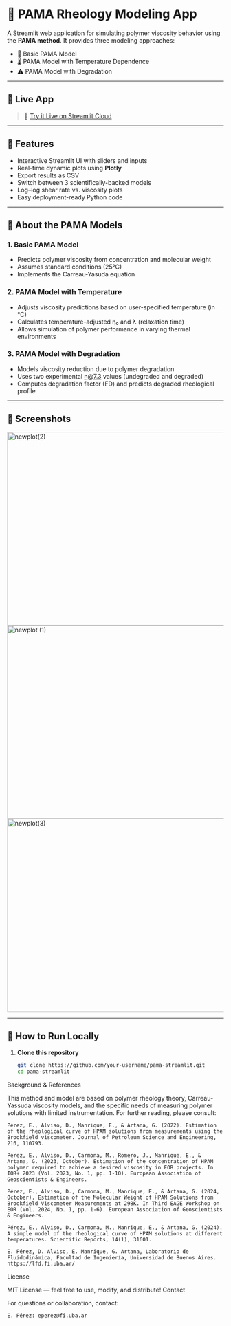 # 🧪 PAMA Rheology Modeling App

A Streamlit web application for simulating polymer viscosity behavior using the **PAMA method**. It provides three modeling approaches:
- 📘 Basic PAMA Model
- 🌡️ PAMA Model with Temperature Dependence
- ⚠️ PAMA Model with Degradation

---

## 🔗 Live App

> 🚀 [Try it Live on Streamlit Cloud](http://localhost:8501/)  

---

## 📌 Features

- Interactive Streamlit UI with sliders and inputs
- Real-time dynamic plots using **Plotly**
- Export results as CSV
- Switch between 3 scientifically-backed models
- Log–log shear rate vs. viscosity plots
- Easy deployment-ready Python code

---

## 🧠 About the PAMA Models

### 1. Basic PAMA Model
- Predicts polymer viscosity from concentration and molecular weight
- Assumes standard conditions (25°C)
- Implements the Carreau-Yasuda equation

### 2. PAMA Model with Temperature
- Adjusts viscosity predictions based on user-specified temperature (in °C)
- Calculates temperature-adjusted η₀ and λ (relaxation time)
- Allows simulation of polymer performance in varying thermal environments

### 3. PAMA Model with Degradation
- Models viscosity reduction due to polymer degradation
- Uses two experimental η@7.3 values (undegraded and degraded)
- Computes degradation factor (FD) and predicts degraded rheological profile

---

## 📸 Screenshots

<img width="704" height="450" alt="newplot(2)" src="https://github.com/user-attachments/assets/63a742cb-bdee-4aa6-a3f2-7780f1c7b1c4" />
<img width="704" height="450" alt="newplot (1)" src="https://github.com/user-attachments/assets/e43afe87-4b9e-4a4b-ab33-4b6f8bea5e4f" />
<img width="704" height="450" alt="newplot(3)" src="https://github.com/user-attachments/assets/9ef2212d-e77f-422a-9e7a-900c0c839562" />



---

## 🔧 How to Run Locally

1. **Clone this repository**
   ```bash
   git clone https://github.com/your-username/pama-streamlit.git
   cd pama-streamlit


Background & References

This method and model are based on polymer rheology theory, Carreau-Yassuda viscosity models, and the specific needs of measuring polymer solutions with limited instrumentation. For further reading, please consult:

    Pérez, E., Alviso, D., Manrique, E., & Artana, G. (2022). Estimation of the rheological curve of HPAM solutions from measurements using the Brookfield viscometer. Journal of Petroleum Science and Engineering, 216, 110793.
    
    Pérez, E., Alviso, D., Carmona, M., Romero, J., Manrique, E., & Artana, G. (2023, October). Estimation of the concentration of HPAM polymer required to achieve a desired viscosity in EOR projects. In IOR+ 2023 (Vol. 2023, No. 1, pp. 1-10). European Association of Geoscientists & Engineers.

    Pérez, E., Alviso, D., Carmona, M., Manrique, E., & Artana, G. (2024, October). Estimation of the Molecular Weight of HPAM Solutions from Brookfield Viscometer Measurements at 298K. In Third EAGE Workshop on EOR (Vol. 2024, No. 1, pp. 1-6). European Association of Geoscientists & Engineers.

    Pérez, E., Alviso, D., Carmona, M., Manrique, E., & Artana, G. (2024). A simple model of the rheological curve of HPAM solutions at different temperatures. Scientific Reports, 14(1), 31601.

    E. Pérez, D. Alviso, E. Manrique, G. Artana, Laboratorio de Fluidodinámica, Facultad de Ingeniería, Universidad de Buenos Aires. https://lfd.fi.uba.ar/

    

License

MIT License — feel free to use, modify, and distribute!
Contact

For questions or collaboration, contact:

    E. Pérez: eperez@fi.uba.ar
